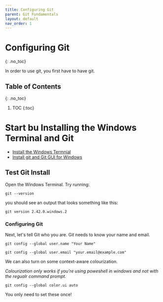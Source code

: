 ```yaml
---
title: Configuring Git
parent: Git Fundamentals
layout: default
nav_order: 1
---
```


# Configuring Git
{: .no_toc}

In order to use git, you first have to have git.

## Table of Contents
{: .no_toc}

1. TOC
{:toc}

# Start bu Installing the Windows Terminal and Git

- [Install the Windows Termnial](https://aka.ms/terminal/)
- [Install git and Git GUI for Windows](https://gitforwindows.org/)

## Test Git Install

Open the Windows Terminal.
Try running: 

`git --version`

you should see an output that looks something like this: 

`git version 2.42.0.windows.2`

### Configuring Git

Next, let's tell Git who you are. Git needs to know your name and email.

```
git config --global user.name "Your Name"

git config --global user.email "your.email@example.com"
```

We can also turn on some context-aware colourization.

*Colourization only works if you're using poweshell in windows and not with the regualr command prompt.*

`git config --global color.ui auto`

You only need to set these once!
